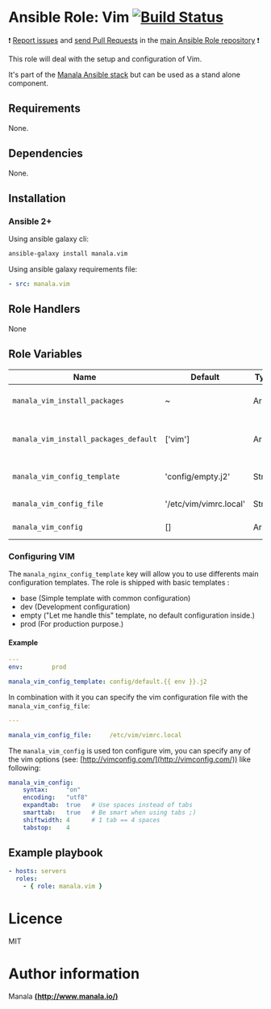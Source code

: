 # Ansible Role: Vim [![Build Status](https://travis-ci.org/manala/ansible-role-vim.svg?branch=master)](https://travis-ci.org/manala/ansible-role-vim)

:exclamation: [Report issues](https://github.com/manala/ansible-roles/issues) and [send Pull Requests](https://github.com/manala/ansible-roles/pulls) in the [main Ansible Role repository](https://github.com/manala/ansible-roles) :exclamation:

This role will deal with the setup and configuration of Vim.

It's part of the [Manala Ansible stack](http://www.manala.io) but can be used as a stand alone component.

## Requirements

None.

## Dependencies

None.

## Installation

### Ansible 2+

Using ansible galaxy cli:

```bash
ansible-galaxy install manala.vim
```

Using ansible galaxy requirements file:

```yaml
- src: manala.vim
```

## Role Handlers

None

## Role Variables

| Name                                  | Default                | Type   | Description                            |
| ------------------------------------- | ---------------------- | ------ | -------------------------------------- |
| `manala_vim_install_packages`         | ~                      | Array  | Dependency packages to install         |
| `manala_vim_install_packages_default` | ['vim']                | Array  | Default dependency packages to install |
| `manala_vim_config_template`          | 'config/empty.j2'      | String | `vimrc.local` template path            |
| `manala_vim_config_file`              | '/etc/vim/vimrc.local' | String | Configuration file path                |
| `manala_vim_config`                   | []                     | Array  | Configuration directives               |

### Configuring VIM

The `manala_nginx_config_template` key will allow you to use differents main configuration templates. The role is shipped with basic templates :

- base (Simple template with common configuration)
- dev (Development configuration)
- empty ("Let me handle this" template, no default configuration inside.)
- prod (For production purpose.)

#### Example

```yaml
---
env:        prod

manala_vim_config_template: config/default.{{ env }}.j2
```
In combination with it you can specify the vim configuration file with the `manala_vim_config_file`:

```yaml
---

manala_vim_config_file:     /etc/vim/vimrc.local
```

The `manala_vim_config` is used ton configure vim, you can specify any of the vim options (see: [http://vimconfig.com/](http://vimconfig.com/)) like following:

```yaml
manala_vim_config:
    syntax:     "on"
    encoding:   "utf8"
    expandtab:  true   # Use spaces instead of tabs
    smarttab:   true   # Be smart when using tabs ;)
    shiftwidth: 4      # 1 tab == 4 spaces
    tabstop:    4
```

## Example playbook

```yaml
- hosts: servers
  roles:
    - { role: manala.vim }
```

# Licence

MIT

# Author information

Manala [**(http://www.manala.io/)**](http://www.manala.io)
